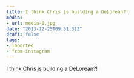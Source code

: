 ```yaml
---
title: I think Chris is building a DeLorean?!
media:
- url: media-0.jpg
date: "2013-12-25T09:51:31Z"
draft: false
tags:
- imported
- from-instagram
---
```

I think Chris is building a DeLorean?!
